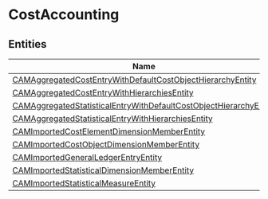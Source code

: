 
# CostAccounting


## Entities

|Name|Description|
|---|---|
|[CAMAggregatedCostEntryWithDefaultCostObjectHierarchyEntity](CAMAggregatedCostEntryWithDefaultCostObjectHierarchyEntity.cdm.json)||
|[CAMAggregatedCostEntryWithHierarchiesEntity](CAMAggregatedCostEntryWithHierarchiesEntity.cdm.json)||
|[CAMAggregatedStatisticalEntryWithDefaultCostObjectHierarchyEntity](CAMAggregatedStatisticalEntryWithDefaultCostObjectHierarchyEntity.cdm.json)||
|[CAMAggregatedStatisticalEntryWithHierarchiesEntity](CAMAggregatedStatisticalEntryWithHierarchiesEntity.cdm.json)||
|[CAMImportedCostElementDimensionMemberEntity](CAMImportedCostElementDimensionMemberEntity.cdm.json)||
|[CAMImportedCostObjectDimensionMemberEntity](CAMImportedCostObjectDimensionMemberEntity.cdm.json)||
|[CAMImportedGeneralLedgerEntryEntity](CAMImportedGeneralLedgerEntryEntity.cdm.json)||
|[CAMImportedStatisticalDimensionMemberEntity](CAMImportedStatisticalDimensionMemberEntity.cdm.json)||
|[CAMImportedStatisticalMeasureEntity](CAMImportedStatisticalMeasureEntity.cdm.json)||

